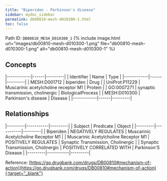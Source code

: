 ```yaml
---
title: "Biperiden - Parkinson's disease"
sidebar: mydoc_sidebar
permalink: db00810-mesh-d010300-1.html
toc: false 
---
```



Path ID: `DB00810_MESH_D010300_1`
{% include image.html url="images/db00810-mesh-d010300-1.png" file="db00810-mesh-d010300-1.png" alt="db00810-mesh-d010300-1" %}

## Concepts

|------------|------|---------|
| Identifier | Name | Type    |
|------------|------|---------|
| MESH:D001712 | biperiden | Drug |
| UniProt:P11229 | Muscarinic acetylcholine receptor M1 | Protein |
| GO:0007271 | synaptic transmission, cholinergic | BiologicalProcess |
| MESH:D010300 | Parkinson's disease | Disease |
|------------|------|---------|

## Relationships

|---------|-----------|---------|
| Subject | Predicate | Object  |
|---------|-----------|---------|
| Biperiden | NEGATIVELY REGULATES | Muscarinic Acetylcholine Receptor M1 |
| Muscarinic Acetylcholine Receptor M1 | POSITIVELY REGULATES | Synaptic Transmission, Cholinergic |
| Synaptic Transmission, Cholinergic | POSITIVELY CORRELATED WITH | Parkinson'S Disease |
|---------|-----------|---------|

Reference: [https://go.drugbank.com/drugs/DB00810#mechanism-of-action](https://go.drugbank.com/drugs/DB00810#mechanism-of-action){:target="_blank"}